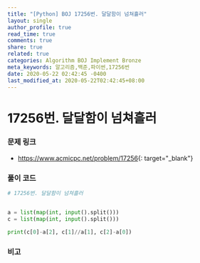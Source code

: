 ```yaml
---
title: "[Python] BOJ 17256번. 달달함이 넘쳐흘러"
layout: single
author_profile: true
read_time: true
comments: true
share: true
related: true
categories: Algorithm BOJ Implement Bronze
meta_keywords: 알고리즘,백준,파이썬,17256번
date: 2020-05-22 02:42:45 -0400
last_modified_at: 2020-05-22T02:42:45+08:00
---
```


# 17256번. 달달함이 넘쳐흘러

### 문제 링크
- <https://www.acmicpc.net/problem/17256>{: target="\_blank"}

### 풀이 코드

```python
# 17256번. 달달함이 넘쳐흘러


a = list(map(int, input().split()))
c = list(map(int, input().split()))

print(c[0]-a[2], c[1]//a[1], c[2]-a[0])
```

### 비고
